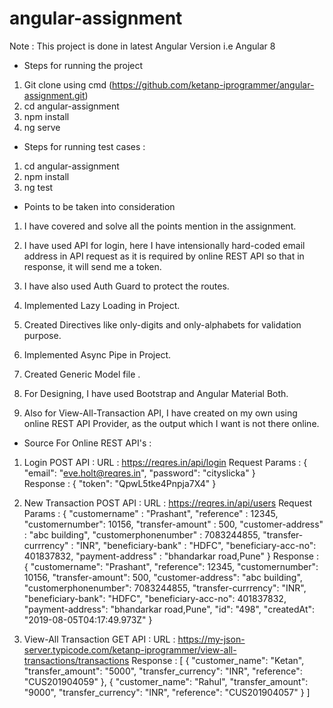 # angular-assignment

Note : This project is done in latest Angular Version i.e Angular 8

* Steps for running the project 

1.  Git clone using cmd (https://github.com/ketanp-iprogrammer/angular-assignment.git)
2. cd angular-assignment
3. npm install
4. ng serve

* Steps for running test cases : 

1. cd angular-assignment
2. npm install
3. ng test

* Points to be taken into consideration 

1. I have covered and solve all the points mention in the assignment.

2. I have used API for login, here I have intensionally hard-coded email address in API request as it is required by online REST API so that in response, it will send me a token.

3. I have also used Auth Guard to protect the routes.

4. Implemented Lazy Loading in Project.

5. Created Directives like only-digits and only-alphabets for validation purpose.

6. Implemented Async Pipe in Project.

7. Created Generic Model file .

8. For Designing, I have used Bootstrap and Angular Material Both.

9. Also for View-All-Transaction API, I have created on my own using online REST API Provider, as the output which I want is not      there online.

* Source For Online REST API's : 

1. Login POST API : 
      URL : https://reqres.in/api/login 
      Request Params : {
                      "email": "eve.holt@reqres.in",
                       "password": "cityslicka"
                        }  
      Response : {
                   "token": "QpwL5tke4Pnpja7X4"
                  }   

2. New Transaction POST API : 
      URL : https://reqres.in/api/users
      Request Params : {
                     "customername" : "Prashant",
                    "reference" : 12345,
                    "customernumber": 10156,
                     "transfer-amount" : 500,
                     "customer-address" : "abc building",
                     "customerphonenumber" : 7083244855,
                     "transfer-currrency" : "INR",
                       "beneficiary-bank" : "HDFC",
                       "beneficiary-acc-no": 401837832,
                       "payment-address" : "bhandarkar road,Pune"
                        }
        Response : {
                        "customername": "Prashant",
                        "reference": 12345,
                        "customernumber": 10156,
                        "transfer-amount": 500,
                        "customer-address": "abc building",
                        "customerphonenumber": 7083244855,
                        "transfer-currrency": "INR",
                        "beneficiary-bank": "HDFC",
                        "beneficiary-acc-no": 401837832,
                        "payment-address": "bhandarkar road,Pune",
                        "id": "498",
                        "createdAt": "2019-08-05T04:17:49.973Z"
                    }      
                    
3. View-All Transaction GET API :
         URL : https://my-json-server.typicode.com/ketanp-iprogrammer/view-all-transactions/transactions
         Response : [
                        {
                          "customer_name": "Ketan",
                          "transfer_amount": "5000",
                          "transfer_currency": "INR",
                          "reference": "CUS201904059"
                        },
                        {
                          "customer_name": "Rahul",
                          "transfer_amount": "9000",
                          "transfer_currency": "INR",
                          "reference": "CUS201904057"
                        }
                    ]

                    
                    
                        



